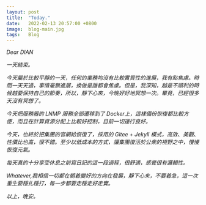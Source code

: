 ```yaml
---
layout: post
title:  "Today."
date:   2022-02-13 20:57:00 +0800
image:  blog-main.jpg
tags:   Blog
---
```


*Dear DIAN*  

*一天結束。*  

*今天屬於比較平靜的一天，任何的業務均沒有比較實質性的進展，我有點焦慮。時間一天天過，事情毫無進展，換做是誰都會焦慮。但是，我深知，越是不順利的時候越要保持自己的節奏，所以，靜下心來，今晚好好地冥想一次。畢竟，已經很多天沒有冥想了。*  

*今天把服務器的 LNMP 服務全部遷移到了 Docker上，這樣備份恢復都比較方便，而且在計算資源分配上比較好控制，目前一切運行良好。*  

*今天，也終於把集團的官網給恢復了，採用的 Gitee + Jekyll 模式，高效、美觀、性價比也高，很不錯。至少以低成本的方式，讓集團復活於公衆的視野之中，慢慢恢復元氣。*  

*每天真的十分享受休息之前寫日記的這一段過程，很舒適，感覺很有邏輯性。*  

*Whatever,我相信一切都在朝着變好的方向在發展，靜下心來，不要着急，這一次重生要穩扎穩打，每一步都要走穩走好走實。*  

*以上，晚安。*